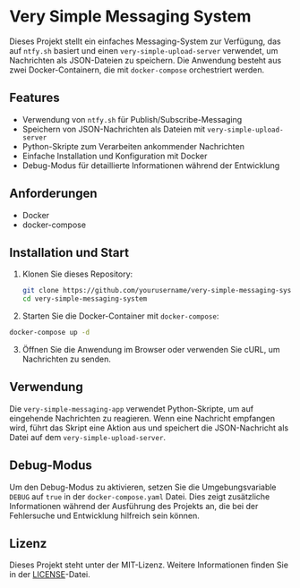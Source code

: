# Very Simple Messaging System  

Dieses Projekt stellt ein einfaches Messaging-System zur Verfügung, das auf `ntfy.sh` basiert und einen `very-simple-upload-server` verwendet, um Nachrichten als JSON-Dateien zu speichern. Die Anwendung besteht aus zwei Docker-Containern, die mit `docker-compose` orchestriert werden.  
## Features 

- Verwendung von `ntfy.sh` für Publish/Subscribe-Messaging 
- Speichern von JSON-Nachrichten als Dateien mit `very-simple-upload-server`
- Python-Skripte zum Verarbeiten ankommender Nachrichten 
- Einfache Installation und Konfiguration mit Docker 
- Debug-Modus für detaillierte Informationen während der Entwicklung

## Anforderungen  

- Docker 
- docker-compose  

## Installation und Start  

1. Klonen Sie dieses Repository:
   ```bash
   git clone https://github.com/yourusername/very-simple-messaging-system.git 
   cd very-simple-messaging-system
   ```

2.  Starten Sie die Docker-Container mit `docker-compose`:
```bash
docker-compose up -d
```

3.  Öffnen Sie die Anwendung im Browser oder verwenden Sie cURL, um Nachrichten zu senden.

## Verwendung

Die `very-simple-messaging-app` verwendet Python-Skripte, um auf eingehende Nachrichten zu reagieren. Wenn eine Nachricht empfangen wird, führt das Skript eine Aktion aus und speichert die JSON-Nachricht als Datei auf dem `very-simple-upload-server`.

## Debug-Modus

Um den Debug-Modus zu aktivieren, setzen Sie die Umgebungsvariable `DEBUG` auf `true` in der `docker-compose.yaml` Datei. Dies zeigt zusätzliche Informationen während der Ausführung des Projekts an, die bei der Fehlersuche und Entwicklung hilfreich sein können.

## Lizenz

Dieses Projekt steht unter der MIT-Lizenz. Weitere Informationen finden Sie in der [LICENSE](https://chat.openai.com/LICENSE)-Datei.